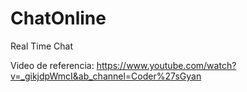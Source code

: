 # ChatOnline
Real Time Chat 

Video de referencia: https://www.youtube.com/watch?v=_gikjdpWmcI&ab_channel=Coder%27sGyan
